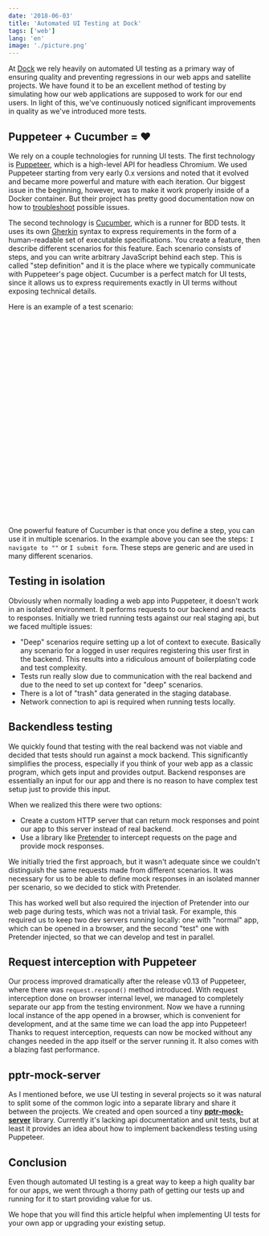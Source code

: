 ```yaml
---
date: '2018-06-03'
title: 'Automated UI Testing at Dock'
tags: ['web']
lang: 'en'
image: './picture.png'
---
```


At [Dock](https://www.dock.io) we rely heavily on automated UI testing as a primary way of ensuring quality and preventing regressions in our web apps and satellite projects. We have found it to be an excellent method of testing by simulating how our web applications are supposed to work for our end users. In light of this, we've continuously noticed significant improvements in quality as we've introduced more tests.

## Puppeteer + Cucumber = ❤️

We rely on a couple technologies for running UI tests. The first technology is [Puppeteer](https://pptr.dev), which is a high-level API for headless Chromium. We used Puppeteer starting from very early 0.x versions and noted that it evolved and became more powerful and mature with each iteration. Our biggest issue in the beginning, however, was to make it work properly inside of a Docker container. But their project has pretty good documentation now on how to [troubleshoot](https://github.com/puppeteer/puppeteer/blob/main/docs/troubleshooting.md#running-puppeteer-in-docker) possible issues.

The second technology is [Cucumber](https://cucumber.io), which is a runner for BDD tests. It uses its own [Gherkin](https://cucumber.io/docs/gherkin/reference/) syntax to express requirements in the form of a human-readable set of executable specifications. You create a feature, then describe different scenarios for this feature. Each scenario consists of steps, and you can write arbitrary JavaScript behind each step. This is called "step definition" and it is the place where we typically communicate with Puppeteer's page object. Cucumber is a perfect match for UI tests, since it allows us to express requirements exactly in UI terms without exposing technical details.

Here is an example of a test scenario:

<iframe
  width="100%"
  height="400"  
  style="border: none;"
  src="data:text/html;charset=utf-8,
  <head><base target='_blank' /></head>
  <body style='margin: 0; padding: 0'><script src='https://gist.github.com/ermakovich/5762a7dba764db0e2a9542336c6fd1b6.js'></script></body>">
</iframe>

One powerful feature of Cucumber is that once you define a step, you can use it in multiple scenarios. In the example above you can see the steps: `I navigate to ""` or `I submit form`. These steps are generic and are used in many different scenarios.

## Testing in isolation

Obviously when normally loading a web app into Puppeteer, it doesn't work in an isolated environment. It performs requests to our backend and reacts to responses. Initially we tried running tests against our real staging api, but we faced multiple issues:

- "Deep" scenarios require setting up a lot of context to execute. Basically any scenario for a logged in user requires registering this user first in the backend. This results into a ridiculous amount of boilerplating code and test complexity.
- Tests run really slow due to communication with the real backend and due to the need to set up context for "deep" scenarios.
- There is a lot of "trash" data generated in the staging database.
- Network connection to api is required when running tests locally.

## Backendless testing

We quickly found that testing with the real backend was not viable and decided that tests should run against a mock backend. This significantly simplifies the process, especially if you think of your web app as a classic program, which gets input and provides output. Backend responses are essentially an input for our app and there is no reason to have complex test setup just to provide this input.

When we realized this there were two options:

- Create a custom HTTP server that can return mock responses and point our app to this server instead of real backend.
- Use a library like [Pretender](https://github.com/pretenderjs/pretender) to intercept requests on the page and provide mock responses.

We initially tried the first approach, but it wasn't adequate since we couldn't distinguish the same requests made from different scenarios. It was necessary for us to be able to define mock responses in an isolated manner per scenario, so we decided to stick with Pretender.

This has worked well but also required the injection of Pretender into our web page during tests, which was not a trivial task. For example, this required us to keep two dev servers running locally: one with "normal" app, which can be opened in a browser, and the second "test" one with Pretender injected, so that we can develop and test in parallel.

## Request interception with Puppeteer

Our process improved dramatically after the release v0.13 of Puppeteer, where there was `request.respond()` method introduced. With request interception done on browser internal level, we managed to completely separate our app from the testing environment. Now we have a running local instance of the app opened in a browser, which is convenient for development, and at the same time we can load the app into Puppeteer! Thanks to request interception, requests can now be mocked without any changes needed in the app itself or the server running it. It also comes with a blazing fast performance.

## pptr-mock-server

As I mentioned before, we use UI testing in several projects so it was natural to split some of the common logic into a separate library and share it between the projects. We created and open sourced a tiny **[pptr-mock-server](https://github.com/ermakovich/pptr-mock-server)** library. Currently it's lacking api documentation and unit tests, but at least it provides an idea about how to implement backendless testing using Puppeteer.

## Conclusion

Even though automated UI testing is a great way to keep a high quality bar for our apps, we went through a thorny path of getting our tests up and running for it to start providing value for us.

We hope that you will find this article helpful when implementing UI tests for your own app or upgrading your existing setup.
